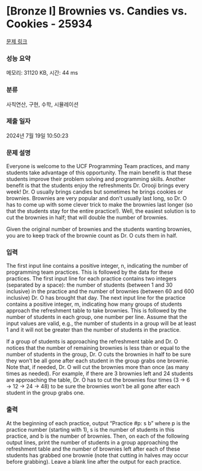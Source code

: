 # [Bronze I] Brownies vs. Candies vs. Cookies - 25934 

[문제 링크](https://www.acmicpc.net/problem/25934) 

### 성능 요약

메모리: 31120 KB, 시간: 44 ms

### 분류

사칙연산, 구현, 수학, 시뮬레이션

### 제출 일자

2024년 7월 19일 10:50:23

### 문제 설명

<p>Everyone is welcome to the UCF Programming Team practices, and many students take advantage of this opportunity. The main benefit is that these students improve their problem solving and programming skills. Another benefit is that the students enjoy the refreshments Dr. Orooji brings every week! Dr. O usually brings candies but sometimes he brings cookies or brownies. Brownies are very popular and don’t usually last long, so Dr. O has to come up with some clever trick to make the brownies last longer (so that the students stay for the entire practice!). Well, the easiest solution is to cut the brownies in half; that will double the number of brownies.</p>

<p>Given the original number of brownies and the students wanting brownies, you are to keep track of the brownie count as Dr. O cuts them in half.</p>

### 입력 

 <p>The first input line contains a positive integer, n, indicating the number of programming team practices. This is followed by the data for these practices. The first input line for each practice contains two integers (separated by a space): the number of students (between 1 and 30 inclusive) in the practice and the number of brownies (between 60 and 600 inclusive) Dr. O has brought that day. The next input line for the practice contains a positive integer, m, indicating how many groups of students approach the refreshment table to take brownies. This is followed by the number of students in each group, one number per line. Assume that the input values are valid, e.g., the number of students in a group will be at least 1 and it will not be greater than the number of students in the practice.</p>

<p>If a group of students is approaching the refreshment table and Dr. O notices that the number of remaining brownies is less than or equal to the number of students in the group, Dr. O cuts the brownies in half to be sure they won’t be all gone after each student in the group grabs one brownie. Note that, if needed, Dr. O will cut the brownies more than once (as many times as needed). For example, if there are 3 brownies left and 24 students are approaching the table, Dr. O has to cut the brownies four times (3 → 6 → 12 → 24 → 48) to be sure the brownies won’t be all gone after each student in the group grabs one.</p>

### 출력 

 <p>At the beginning of each practice, output “Practice #p: s b” where p is the practice number (starting with 1), s is the number of students in this practice, and b is the number of brownies. Then, on each of the following output lines, print the number of students in a group approaching the refreshment table and the number of brownies left after each of these students has grabbed one brownie (note that cutting in halves may occur before grabbing). Leave a blank line after the output for each practice.</p>

